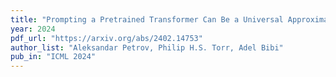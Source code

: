 ```yaml
---
title: "Prompting a Pretrained Transformer Can Be a Universal Approximator"
year: 2024
pdf_url: "https://arxiv.org/abs/2402.14753"
author_list: "Aleksandar Petrov, Philip H.S. Torr, Adel Bibi"
pub_in: "ICML 2024"
---
```

